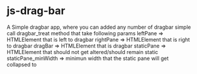# js-drag-bar
A Simple dragbar app, where you can added any number of dragbar
simple call dragbar_treat method
that take following params
leftPane => HTMLElement that is left to dragbar
rightPane => HTMLElement that is right to dragbar
dragBar => HTMLElement that is dragbar
staticPane => HTMLElement that should not get altered/should remain static
staticPane_minWidth => minimun width that the static pane will get collapsed to

